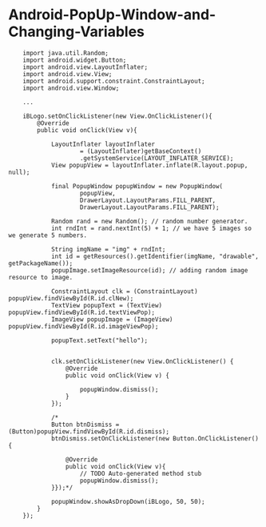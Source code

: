 # Android-PopUp-Window-and-Changing-Variables

        import java.util.Random;
        import android.widget.Button;
        import android.view.LayoutInflater;
        import android.view.View;
        import android.support.constraint.ConstraintLayout;
        import android.view.Window;
        
        ...

        iBLogo.setOnClickListener(new View.OnClickListener(){
            @Override
            public void onClick(View v){

                LayoutInflater layoutInflater
                        = (LayoutInflater)getBaseContext()
                        .getSystemService(LAYOUT_INFLATER_SERVICE);
                View popupView = layoutInflater.inflate(R.layout.popup, null);

                final PopupWindow popupWindow = new PopupWindow(
                        popupView,
                        DrawerLayout.LayoutParams.FILL_PARENT,
                        DrawerLayout.LayoutParams.FILL_PARENT);

                Random rand = new Random(); // random number generator.
                int rndInt = rand.nextInt(5) + 1; // we have 5 images so we generate 5 numbers.

                String imgName = "img" + rndInt;
                int id = getResources().getIdentifier(imgName, "drawable", getPackageName());
                popupImage.setImageResource(id); // adding random image resource to image.

                ConstraintLayout clk = (ConstraintLayout) popupView.findViewById(R.id.clNew);
                TextView popupText = (TextView) popupView.findViewById(R.id.textViewPop);
                ImageView popupImage = (ImageView) popupView.findViewById(R.id.imageViewPop);

                popupText.setText("hello");


                clk.setOnClickListener(new View.OnClickListener() {
                    @Override
                    public void onClick(View v) {

                        popupWindow.dismiss();
                    }
                });

                /*
                Button btnDismiss = (Button)popupView.findViewById(R.id.dismiss);
                btnDismiss.setOnClickListener(new Button.OnClickListener(){

                    @Override
                    public void onClick(View v){
                        // TODO Auto-generated method stub
                        popupWindow.dismiss();
                }});*/

                popupWindow.showAsDropDown(iBLogo, 50, 50);
            }
        });
